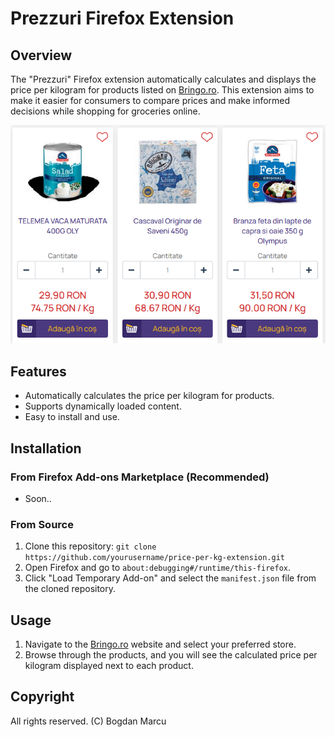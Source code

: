 # Prezzuri Firefox Extension

## Overview

The "Prezzuri" Firefox extension automatically calculates and displays the price per kilogram for products listed on [Bringo.ro](https://www.bringo.ro/). This extension aims to make it easier for consumers to compare prices and make informed decisions while shopping for groceries online.

![Screenshot](screenshot.png)

## Features

- Automatically calculates the price per kilogram for products.
- Supports dynamically loaded content.
- Easy to install and use.

## Installation

### From Firefox Add-ons Marketplace (Recommended)

- Soon..

### From Source

1. Clone this repository: `git clone https://github.com/yourusername/price-per-kg-extension.git`
2. Open Firefox and go to `about:debugging#/runtime/this-firefox`.
3. Click "Load Temporary Add-on" and select the `manifest.json` file from the cloned repository.

## Usage

1. Navigate to the [Bringo.ro](https://www.bringo.ro/) website and select your preferred store.
2. Browse through the products, and you will see the calculated price per kilogram displayed next to each product.

## Copyright

All rights reserved. (C) Bogdan Marcu
